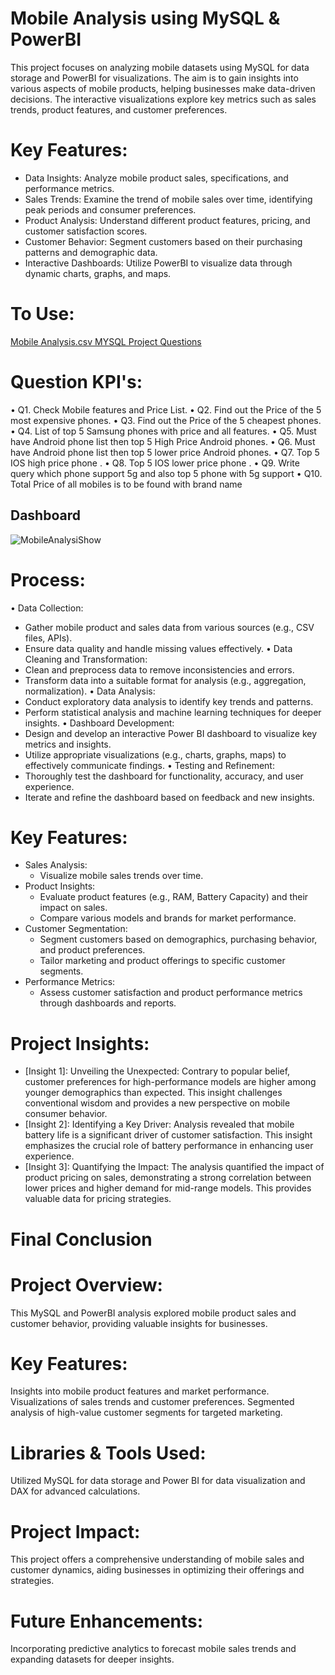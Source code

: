 # Mobile Analysis using MySQL & PowerBI
This project focuses on analyzing mobile datasets using MySQL for data storage and PowerBI for visualizations. The aim is to gain insights into various aspects of mobile products, helping businesses make data-driven decisions. The interactive visualizations explore key metrics such as sales trends, product features, and customer preferences.

# Key Features:
  * Data Insights: Analyze mobile product sales, specifications, and performance metrics.
  * Sales Trends: Examine the trend of mobile sales over time, identifying peak periods and consumer preferences.
  * Product Analysis: Understand different product features, pricing, and customer satisfaction scores.
  * Customer Behavior: Segment customers based on their purchasing patterns and demographic data.
  * Interactive Dashboards: Utilize PowerBI to visualize data through dynamic charts, graphs, and maps.
    
# To Use:
<a href ="https://github.com/BeingSaka/Mobile-Analysis-using-MySQL-Power-Bi/blob/main/Mobile%20Analysis.csv" > Mobile Analysis.csv </a>
<a href ="https://github.com/BeingSaka/Mobile-Analysis-using-MySQL-Power-Bi/blob/main/MYSQL%20ProjectSyntax.docx" > MYSQL Project Questions </a>

# Question KPI's:
•	Q1. Check Mobile features and Price List.
•	Q2.  Find out the Price of the 5 most expensive phones.
•	Q3. Find out the Price of the 5 cheapest phones.
•	Q4. List of top 5 Samsung phones with price and all features.
•	Q5. Must have Android phone list then top 5 High Price Android phones. 
•	Q6. Must have Android phone list then top 5 lower price Android phones.
•	Q7. Top 5 IOS high price phone .
•	Q8. Top 5 IOS lower price phone .
•	Q9. Write query  which phone support 5g and also top 5 phone with 5g support
•	Q10. Total Price of all mobiles is to be found with brand name 

## Dashboard
![MobileAnalysiShow](https://github.com/user-attachments/assets/77b24da9-fa96-47fe-99f5-8efbbdb59033)

# Process:
 •	Data Collection:
  *	Gather mobile product and sales data from various sources (e.g., CSV files, APIs).
  * Ensure data quality and handle missing values effectively.
•	Data Cleaning and Transformation:
  * Clean and preprocess data to remove inconsistencies and errors.
  * Transform data into a suitable format for analysis (e.g., aggregation, normalization).
•	Data Analysis:
  * Conduct exploratory data analysis to identify key trends and patterns.
  * Perform statistical analysis and machine learning techniques for deeper insights.
•	Dashboard Development:
  * Design and develop an interactive Power BI dashboard to visualize key metrics and insights.
  * Utilize appropriate visualizations (e.g., charts, graphs, maps) to effectively communicate findings.
•	Testing and Refinement:
  * Thoroughly test the dashboard for functionality, accuracy, and user experience.
  * Iterate and refine the dashboard based on feedback and new insights.

# Key Features:
  * Sales Analysis:
     * Visualize mobile sales trends over time.
  * Product Insights:
     * Evaluate product features (e.g., RAM, Battery Capacity) and their impact on sales.
     * Compare various models and brands for market performance.
  * Customer Segmentation:
     * Segment customers based on demographics, purchasing behavior, and product preferences.
     * Tailor marketing and product offerings to specific customer segments.
  * Performance Metrics:
     * Assess customer satisfaction and product performance metrics through dashboards and reports.

  # Project Insights:
  * [Insight 1]:
    Unveiling the Unexpected: Contrary to popular belief, customer preferences for high-performance models are higher among younger demographics than expected. This insight challenges conventional wisdom and provides a new perspective on mobile consumer behavior.
  * [Insight 2]:
    Identifying a Key Driver: Analysis revealed that mobile battery life is a significant driver of customer satisfaction. This insight emphasizes the crucial role of battery performance in enhancing user experience.
  * [Insight 3]:
    Quantifying the Impact: The analysis quantified the impact of product pricing on sales, demonstrating a strong correlation between lower prices and higher demand for mid-range models. This provides valuable data for pricing strategies.
    
# Final Conclusion
# Project Overview:
This MySQL and PowerBI analysis explored mobile product sales and customer behavior, providing valuable insights for businesses.
# Key Features:
Insights into mobile product features and market performance.
Visualizations of sales trends and customer preferences.
Segmented analysis of high-value customer segments for targeted marketing.
# Libraries & Tools Used:
Utilized MySQL for data storage and Power BI for data visualization and DAX for advanced calculations.
# Project Impact:
This project offers a comprehensive understanding of mobile sales and customer dynamics, aiding businesses in optimizing their offerings and strategies.
# Future Enhancements:
Incorporating predictive analytics to forecast mobile sales trends and expanding datasets for deeper insights.
